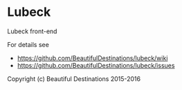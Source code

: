 
# Lubeck

Lubeck front-end

For details see

- https://github.com/BeautifulDestinations/lubeck/wiki
- https://github.com/BeautifulDestinations/lubeck/issues

Copyright (c) Beautiful Destinations 2015-2016
